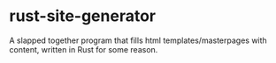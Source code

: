 # rust-site-generator
A slapped together program that fills html templates/masterpages with content, written in Rust for some reason.
